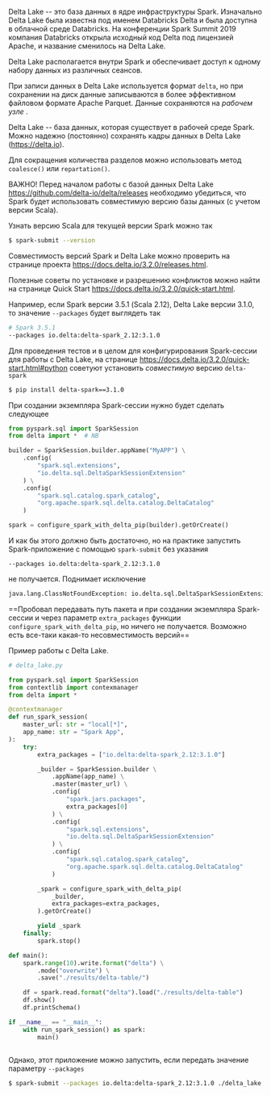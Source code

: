 Delta Lake -- это база данных в ядре инфраструктуры Spark. Изначально Delta Lake была известна под именем Databricks Delta и была доступна в облачной среде Databricks. На конференции Spark Summit 2019 компания Databricks открыла исходный код Delta под лицензией Apache, и название сменилось на Delta Lake. 

Delta Lake располагается внутри Spark и обеспечивает доступ к одному набору данных из различных сеансов.

При записи данных в Delta Lake используется формат `delta`, но при сохранении на диск данные записываются в более эффективном файловом формате Apache Parquet. Данные сохраняются на _рабочем узле_ .

Delta Lake -- база данных, которая существует в рабочей среде Spark. Можно надежно (постоянно) сохранять кадры данных в Delta Lake (https://delta.io).

Для сокращения количества разделов можно использовать метод `coalesce()`  или `repartation()`.

ВАЖНО! Перед началом работы с базой данных Delta Lake https://github.com/delta-io/delta/releases необходимо убедиться, что Spark будет использовать совместимую версию базы данных (с учетом версии Scala).

Узнать версию Scala для текущей версии Spark можно так
```bash
$ spark-submit --version
```

Совместимость версий Spark и Delta Lake можно проверить на странице проекта https://docs.delta.io/3.2.0/releases.html.

Полезные советы по установке и разрешению конфликтов можно найти на странице Quick Start https://docs.delta.io/3.2.0/quick-start.html.

Например, если Spark версии 3.5.1 (Scala 2.12), Delta Lake версии 3.1.0, то значение `--packages` будет выглядеть так
```bash
# Spark 3.5.1
--packages io.delta:delta-spark_2.12:3.1.0
```

Для проведения тестов и в целом для конфигурирования Spark-сессии для работы с Delta Lake, на странице https://docs.delta.io/3.2.0/quick-start.html#python советуют установить _совместимую_  версию `delta-spark`
```bash
$ pip install delta-spark==3.1.0
```

При создании экземпляра Spark-сессии нужно будет сделать следующее
```python
from pyspark.sql import SparkSession
from delta import *  # NB

builder = SparkSession.builder.appName("MyAPP") \
    .config(
        "spark.sql.extensions",
        "io.delta.sql.DeltaSparkSessionExtension"
    ) \
    .config(
        "spark.sql.catalog.spark_catalog",
        "org.apache.spark.sql.delta.catalog.DeltaCatalog"
    ) 

spark = configure_spark_with_delta_pip(builder).getOrCreate()
```

И как бы этого должно быть достаточно, но на практике запустить Spark-приложение с помощью `spark-submit` без указания
```
--packages io.delta:delta-spark_2.12:3.1.0
```
не получается. Поднимает исключение 
```bash
java.lang.ClassNotFoundException: io.delta.sql.DeltaSparkSessionExtension
```

==Пробовал передавать путь пакета и при создании экземпляра Spark-сессии и через параметр `extra_packages` функции `configure_spark_with_delta_pip`, но ничего не получается. Возможно есть все-таки какая-то несовместимость версий==

Пример работы с Delta Lake. 
```python
# delta_lake.py

from pyspark.sql import SparkSession
from contextlib import contexmanager
from delta import *

@contextmanager
def run_spark_session(
	master_url: str = "local[*]",
	app_name: str = "Spark App",
):
    try:
        extra_packages = ["io.delta:delta-spark_2.12:3.1.0"]

        _builder = SparkSession.builder \
            .appName(app_name) \
            .master(master_url) \
            .config(
                "spark.jars.packages",
                extra_packages[0]
            ) \
            .config(
                "spark.sql.extensions",
                "io.delta.sql.DeltaSparkSessionExtension"
            ) \
            .config(
                "spark.sql.catalog.spark_catalog",
                "org.apache.spark.sql.delta.catalog.DeltaCatalog"
            )

        _spark = configure_spark_with_delta_pip(
            _builder,
            extra_packages=extra_packages,
        ).getOrCreate() 

        yield _spark
    finally:
        spark.stop()

def main():
    spark.range(10).write.format("delta") \
        .mode("overwrite") \
        .save("./results/delta-table/")

    df = spark.read.format("delta").load("./results/delta-table")
    df.show()
    df.printSchema()

if __name__ == "__main__":
    with run_spark_session() as spark:
        main()
        
```

Однако, этот приложение можно запустить, если передать значение параметру `--packages`
```bash
$ spark-submit --packages io.delta:delta-spark_2.12:3.1.0 ./delta_lake.py
```
